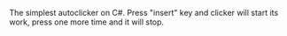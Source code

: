 The simplest autoclicker on C#. Press "insert" key and clicker will start its work, press one more time and it will stop.
